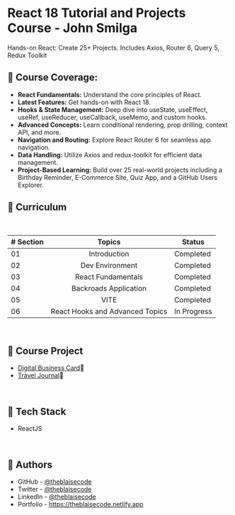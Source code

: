 # React 18 Tutorial and Projects Course - John Smilga
Hands-on React: Create 25+ Projects. Includes Axios, Router 6, Query 5, Redux Toolkit


## 🔶 Course Coverage:
- **React Fundamentals:** Understand the core principles of React.
- **Latest Features:** Get hands-on with React 18.
- **Hooks & State Management:** Deep dive into useState, useEffect, useRef, useReducer, useCallback, useMemo, and custom hooks.
- **Advanced Concepts:** Learn conditional rendering, prop drilling, context API, and more.
- **Navigation and Routing:** Explore React Router 6 for seamless app navigation.
- **Data Handling:** Utilize Axios and redux-toolkit for efficient data management.
- **Project-Based Learning:** Build over 25 real-world projects including a Birthday Reminder, E-Commerce Site, Quiz App, and a GitHub Users Explorer.

## 🔶 Curriculum 
<br/>

| # Section |                                                                       Topics                                                                        |                     Status                     |
| ----- | :-------------------------------------------------------------------------------------------------------------------------------------------------: |------------------------------------------------|
| 01    |                                                                        Introduction                                                                 |                   Completed                    |
| 02    |                                                                      Dev Environment                                                                |                   Completed                    |
| 03    |                                                                     React Fundamentals                                                              |                   Completed                    |
| 04    |                                                                   Backroads Application                                                             |                   Completed                    |
| 05    |                                                                           VITE                                                                      |                   Completed                    |
| 06    |                                                              React Hooks and Advanced Topics                                                        |                  In Progress                   |

<br/>

## 🔶 Course Project
- [Digital Business Card](https://theblaisecode.github.io/Digital-Business-Card-Scrimba/)🔗
- [Travel Journal](https://theblaisecode.github.io/Travel-Journal-Scrimba/)🔗

<br/>

## 🔶 Tech Stack

- ReactJS

<br/>

## 🔶 Authors

- GitHub - [@theblaisecode](https://github.com/theblaisecode)
- Twitter - [@theblaisecode](https://twitter.com/theblaisecode)
- LinkedIn - [@theblaisecode](https://www.linkedin.com/in/theblaisecode)
- Portfolio - https://theblaisecode.netlify.app
